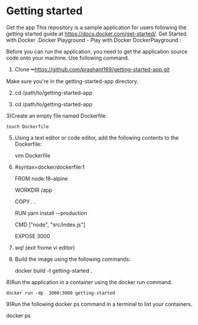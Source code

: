 # Getting started
Get the app
This repository is a sample application for users following the getting started guide at https://docs.docker.com/get-started/.
Get Started with Docker .Docker Playground - Play with Docker DockerPlayground :  

Before you can run the application, you need to get the application source code onto your machine.
Use following command.
1) Clone ➖https://github.com/prashant169/getting-started-app.git
   
Make sure you're in the getting-started-app directory.

2) cd /path/to/getting-started-app

3) cd /path/to/getting-started-app

3)Create an empty file named Dockerfile.

    touch Dockerfile
    
5) Using a text editor or code editor, add the following contents to the Dockerfile:
   
    vim Dockerfile
7)
   #syntax=docker/dockerfile:1
  
   FROM node:18-alpine
  
   WORKDIR /app
  
   COPY . .
  
   RUN yarn install --production
  
   CMD ["node", "src/index.js"]
  
   EXPOSE 3000
  
9) wq!     (exit frome vi editor)
    
11) Build the image using the following commands:
    
    docker build -t getting-started .
    
8)Run the application in a container using the docker run command.

    docker run -dp  3000:3000 getting-started
    
9)Run the following docker ps command in a terminal to list your containers.

   docker ps
